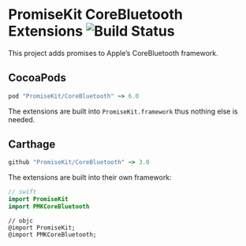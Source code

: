 # PromiseKit CoreBluetooth Extensions ![Build Status]

This project adds promises to Apple’s CoreBluetooth framework.

## CocoaPods

```ruby
pod "PromiseKit/CoreBluetooth" ~> 6.0
```

The extensions are built into `PromiseKit.framework` thus nothing else is needed.

## Carthage

```ruby
github "PromiseKit/CoreBluetooth" ~> 3.0
```

The extensions are built into their own framework:

```swift
// swift
import PromiseKit
import PMKCoreBluetooth
```

```objc
// objc
@import PromiseKit;
@import PMKCoreBluetooth;
```


[Build Status]: https://travis-ci.org/PromiseKit/CoreBluetooth.svg?branch=master
